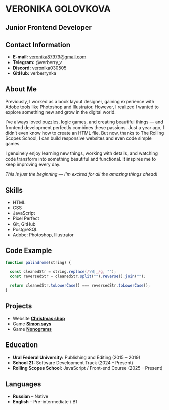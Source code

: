 # VERONIKA GOLOVKOVA 
## Junior Frontend Developer


## Contact Information

- **E-mail:** veronika87979@gmail.com
- **Telegram:** @verberry_v
- **Discord:** veronika030505
- **GitHub:** verberrynka


## About Me

Previously, I worked as a book layout designer, gaining experience with Adobe tools like Photoshop and Illustrator. However, I realized I wanted to explore something new and grow in the digital world.

I’ve always loved puzzles, logic games, and creating beautiful things — and frontend development perfectly combines these passions. Just a year ago, I didn’t even know how to create an HTML file. But now, thanks to The Rolling Scopes School, I can build responsive websites and even code simple games.

I genuinely enjoy learning new things, working with details, and watching code transform into something beautiful and functional. It inspires me to keep improving every day.

*This is just the beginning — I'm excited for all the amazing things ahead!*


## Skills

- HTML
- CSS
- JavaScript
- Pixel Perfect
- Git, GitHub
- PostgreSQL
- Adobe: Photoshop, Illustrator


## Code Example

```js
function palindrome(string) {

  const cleanedStr = string.replace(/\W|_/g, "");
  const reversedStr = cleanedStr.split("").reverse().join("");

  return cleanedStr.toLowerCase() === reversedStr.toLowerCase();
}
```

## Projects

- Website [**Сhristmas shop**](https://rolling-scopes-school.github.io/verberry12-JSFE2024Q4/christmas-shop/)
- Game [**Simon says**](https://rolling-scopes-school.github.io/verberry12-JSFE2024Q4/simon-says/)
- Game [**Nonograms**](https://rolling-scopes-school.github.io/verberry12-JSFE2024Q4/nonograms/)


## Education

- **Ural Federal University:** Publishing and Editing (2015 – 2019)
- **School 21:** Software Development Track (2024 – Present)
- **Rolling Scopes School:** JavaScript / Front-end Course (2025 – Present)


## Languages

- **Russian** – Native
- **English** – Pre-intermediate / B1